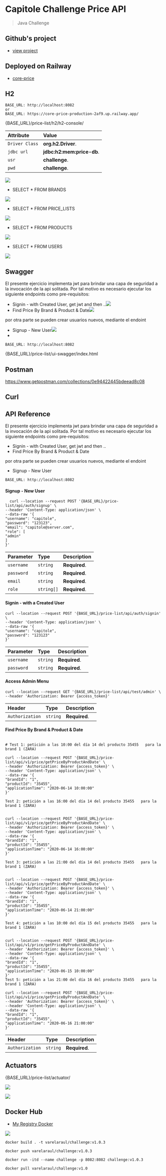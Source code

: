 # Capitole Challenge Price API

>Java Challenge


## Github's project

- [view project](https://github.com/users/raul-varela/projects/1)

## Deployed on Railway

- [core-price](https://core-price-production-2af9.up.railway.app/price-list/swagger-ui/index.html#/)

## H2
```
BASE_URL: http://localhost:8082
or
BASE_URL: https://core-price-production-2af9.up.railway.app/
```

{BASE_URL}/price-list/h2/h2-console/

| Attribute         | Value         |
|:-----------|:--------------|
| `Driver Class`   | **org.h2.Driver**. |
| `jdbc url`  | **jdbc:h2:mem:price-db**. |
| `usr`      | **challenge**. |
| `pwd`      | **challenge**. |


![](docs/pics/h2-console.png)

* SELECT * FROM BRANDS

![](docs/pics/select-all-brands.png)

* SELECT * FROM PRICE_LISTS

![](docs/pics/select-all-pricelist.png)

* SELECT * FROM PRODUCTS

![](docs/pics/select-all-products.png)

* SELECT * FROM USERS

![](docs/pics/select-all-users.png)

## Swagger

El presente ejercicio implementa jwt para brindar una capa de seguridad a la invocación de la api solitada.
Por tal motivo es necesario ejecutar los siguiente endpoints como pre-requisitos:

* Signin - with Created User, get jwt and then ..![](docs/pics/login.png)
* Find Price By Brand & Product & Date![](docs/pics/findPrice-ByProductBrandDate.png)

por otra parte se pueden crear usuarios nuevos, mediante el endoint
* Signup -  New User![](docs/pics/create-user.png)
*
```
BASE_URL: http://localhost:8082
```

{BASE_URL}/price-list/ui-swagger/index.html

## Postman

https://www.getpostman.com/collections/0e94422445bdeead8c08

## Curl

## API Reference

El presente ejercicio implementa jwt para brindar una capa de seguridad a la invocación de la api solitada.
Por tal motivo es necesario ejecutar los siguiente endpoints como pre-requisitos:

* Signin - with Created User, get jwt and then ..
* Find Price By Brand & Product & Date

por otra parte se pueden crear usuarios nuevos, mediante el endoint
* Signup -  New User

```
BASE_URL: http://localhost:8082
```

#### Signup -  New User

```http
  curl --location --request POST '{BASE_URL}/price-list/api/auth/signup' \
--header 'Content-Type: application/json' \
--data-raw '{
"username": "capitole",
"password": "123123",
"email": "capitole@server.com",
"role": [
"admin"
]
}'
```

| Parameter | Type       | Description                |
| :-------- |:-----------| :------------------------- |
| `username` | `string`   | **Required**.  |
| `password` | `string`   | **Required**.  |
| `email` | `string`   | **Required**.  |
| `role` | `string[]` | **Required**.  |



#### Signin - with a Created User

```http
curl --location --request POST '{BASE_URL}/price-list/api/auth/signin' \
--header 'Content-Type: application/json' \
--data-raw '{
"username": "capitole",
"password": "123123"
}'
```

| Parameter | Type       | Description                |
| :-------- |:-----------| :------------------------- |
| `username` | `string`   | **Required**.  |
| `password` | `string`   | **Required**.  |


#### Access Admin Menu

```http
curl --location --request GET '{BASE_URL}/price-list/api/test/admin' \
--header 'Authorization: Bearer {access_token}'
```

| Header     | Type       | Description                |
|:-----------|:-----------| :------------------------- |
| `Authorization` | `string`   | **Required**.  |


#### Find Price By Brand & Product & Date

```http

# Test 1: petición a las 10:00 del día 14 del producto 35455   para la brand 1 (ZARA)

curl --location --request POST '{BASE_URL}/price-list/api/v1/price/getPriceByProductAndDate' \
--header 'Authorization: Bearer {access_token}' \
--header 'Content-Type: application/json' \
--data-raw '{
"brandId": "1",
"productId": "35455",
"applicationTime": "2020-06-14 10:00:00"
}'

Test 2: petición a las 16:00 del día 14 del producto 35455   para la brand 1 (ZARA)


curl --location --request POST '{BASE_URL}/price-list/api/v1/price/getPriceByProductAndDate' \
--header 'Authorization: Bearer {access_token}' \
--header 'Content-Type: application/json' \
--data-raw '{
"brandId": "1",
"productId": "35455",
"applicationTime": "2020-06-14 16:00:00"
}'

Test 3: petición a las 21:00 del día 14 del producto 35455   para la brand 1 (ZARA)


curl --location --request POST '{BASE_URL}/price-list/api/v1/price/getPriceByProductAndDate' \
--header 'Authorization: Bearer {access_token}' \
--header 'Content-Type: application/json' \
--data-raw '{
"brandId": "1",
"productId": "35455",
"applicationTime": "2020-06-14 21:00:00"
}'

Test 4: petición a las 10:00 del día 15 del producto 35455   para la brand 1 (ZARA)


curl --location --request POST '{BASE_URL}/price-list/api/v1/price/getPriceByProductAndDate' \
--header 'Authorization: Bearer {access_token}' \
--header 'Content-Type: application/json' \
--data-raw '{
"brandId": "1",
"productId": "35455",
"applicationTime": "2020-06-15 10:00:00"
}'
Test 5: petición a las 21:00 del día 16 del producto 35455   para la brand 1 (ZARA)

curl --location --request POST '{BASE_URL}/price-list/api/v1/price/getPriceByProductAndDate' \
--header 'Authorization: Bearer {access_token}' \
--header 'Content-Type: application/json' \
--data-raw '{
"brandId": "1",
"productId": "35455",
"applicationTime": "2020-06-16 21:00:00"
}'
```
| Header     | Type       | Description                |
|:-----------|:-----------| :------------------------- |
| `Authorization` | `string`   | **Required**.  |

## Actuators

{BASE_URL}/price-list/actuator/

![](docs/pics/actuator-endpoint.png)

![](docs/pics/actuator-endpoint-1.png)

## Docker Hub

* [My Registry Docker](https://hub.docker.com/repository/docker/varelaraul/challenge) 


![](docs/pics/docker-hub.png)

```
docker build . -t varelaraul/challenge:v1.0.3

docker push varelaraul/challenge:v1.0.3

docker run -itd --name challenge -p 8082:8082 challenge:v1.0.3

docker pull varelaraul/challenge:v1.0
```
